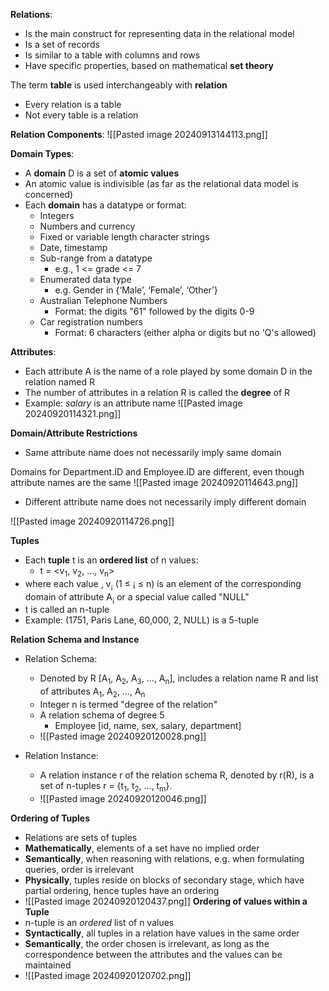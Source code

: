 
**Relations**:
- Is the main construct for representing data in the relational model
- Is a set of records
- Is similar to a table with columns and rows
- Have specific properties, based on mathematical **set theory**

The term **table** is used interchangeably with **relation**
- Every relation is a table
- Not every table is a relation

**Relation Components**:
![[Pasted image 20240913144113.png]]

**Domain Types**:
- A **domain** D is a set of **atomic values**
- An atomic value is indivisible (as far as the relational data model is concerned)
- Each **domain** has a datatype or format:
	- Integers
	- Numbers and currency
	- Fixed or variable length character strings
	- Date, timestamp
	- Sub-range from a datatype
		- e.g., 1 <= grade <= 7
	- Enumerated data type
		- e.g. Gender in {‘Male’, ‘Female’, ‘Other’}
	- Australian Telephone Numbers
		- Format: the digits "61" followed by the digits 0-9
	- Car registration numbers
		- Format: 6 characters (either alpha or digits but no 'Q's allowed)

**Attributes**:
- Each attribute A is the name of a role played by some domain D in the relation named R
- The number of attributes in a relation R is called the **degree** of R
- Example: *salary* is an attribute name
![[Pasted image 20240920114321.png]]

**Domain/Attribute Restrictions**
- Same attribute name does not necessarily imply same domain


Domains for Department.ID and Employee.ID are different, even though attribute names are the same
  ![[Pasted image 20240920114643.png]]

- Different attribute name does not necessarily imply different domain

![[Pasted image 20240920114726.png]]

**Tuples**
- Each **tuple** t is an **ordered list** of n values:
	- t = <v<sub>1</sub>, v<sub>2</sub>, ..., v<sub>n</sub>>
- where each value , v<sub>¡</sub> (1 ≤ ¡  ≤ n) is an element of the corresponding domain of attribute A<sub>¡</sub> or a special value called "NULL"
- t is called an n-tuple
- Example: (1751, Paris Lane, 60,000, 2, NULL) is a 5-tuple

**Relation Schema and Instance**
- Relation Schema:
	- Denoted by R [A<sub>1</sub>, A<sub>2</sub>, A<sub>3</sub>, ..., A<sub>n</sub>], includes a relation name R and list of attributes A<sub>1</sub>, A<sub>2</sub>, ..., A<sub>n</sub>
	- Integer n is termed "degree of the relation"
	- A relation schema of degree 5
		- Employee [id, name, sex, salary, department]
	- ![[Pasted image 20240920120028.png]]

- Relation Instance:
	- A relation instance r of the relation schema R, denoted by r(R), is a set of n-tuples  r = {t<sub>1</sub>, t<sub>2</sub>, ..., t<sub>m</sub>}.
	- ![[Pasted image 20240920120046.png]]

**Ordering of Tuples**
- Relations are sets of tuples
- **Mathematically**, elements of a set have no implied order
- **Semantically**, when reasoning with relations, e.g. when formulating queries, order is irrelevant
- **Physically**, tuples reside on blocks of secondary stage, which have partial ordering, hence tuples have an ordering
- ![[Pasted image 20240920120437.png]]
**Ordering of values within a Tuple**
- n-tuple is an *ordered* list of n values
- **Syntactically**, all tuples in a relation have values in the same order
- **Semantically**, the order chosen is irrelevant, as long as the correspondence between the attributes and the values can be maintained
- ![[Pasted image 20240920120702.png]]
